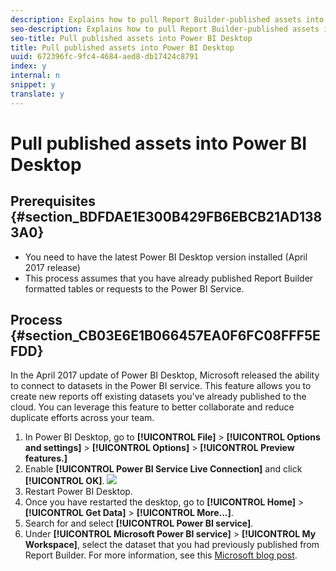 ```yaml
---
description: Explains how to pull Report Builder-published assets into Power BI Desktop
seo-description: Explains how to pull Report Builder-published assets into Power BI Desktop
seo-title: Pull published assets into Power BI Desktop
title: Pull published assets into Power BI Desktop
uuid: 672396fc-9fc4-4684-aed8-db17424c8791
index: y
internal: n
snippet: y
translate: y
---
```


# Pull published assets into Power BI Desktop


## Prerequisites {#section_BDFDAE1E300B429FB6EBCB21AD1383A0}


* You need to have the latest Power BI Desktop version installed (April 2017 release)
* This process assumes that you have already published Report Builder formatted tables or requests to the Power BI Service.

## Process {#section_CB03E6E1B066457EA0F6FC08FFF5EFDD}

In the April 2017 update of Power BI Desktop, Microsoft released the ability to connect to datasets in the Power BI service. This feature allows you to create new reports off existing datasets you've already published to the cloud. You can leverage this feature to better collaborate and reduce duplicate efforts across your team. 

1. In Power BI Desktop, go to **[!UICONTROL  File]** > **[!UICONTROL  Options and settings]** > **[!UICONTROL  Options]** > **[!UICONTROL  Preview features.]**
1. Enable **[!UICONTROL  Power BI Service Live Connection]** and click **[!UICONTROL  OK]**. ![](assets/bi-preview-features.png)
1. Restart Power BI Desktop.
1. Once you have restarted the desktop, go to **[!UICONTROL  Home]** > **[!UICONTROL  Get Data]** > **[!UICONTROL  More...]**.
1. Search for and select **[!UICONTROL  Power BI service]**.
1. Under **[!UICONTROL  Microsoft Power BI service]** > **[!UICONTROL  My Workspace]**, select the dataset that you had previously published from Report Builder.
For more information, see this [ Microsoft blog post](https://powerbi.microsoft.com/en-us/blog/connecting-to-datasets-in-the-power-bi-service-from-desktop/). 
